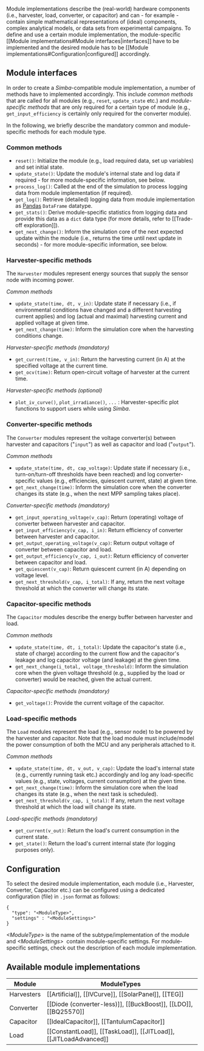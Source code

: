 Module implementations describe the (real-world) hardware components (i.e., harvester, load, converter, or capacitor) and can - for example - contain simple mathematical representations of (ideal) components, complex analytical models, or  data sets from experimental campaigns.
To define and use a certain module implementation, the module-specific [[Module implementations#Module interfaces\|interfaces]] have to be implemented and the desired module has to be [[Module implementations#Configuration\|configured]] accordingly.
## Module interfaces

In order to create a *Simba*-compatible module implementation, a number of methods have to implemented accordingly. This include *common methods* that are called for all modules (e.g., `reset`, `update_state` etc.) and *module-specific methods* that are only required for a certain type of module (e.g., `get_input_efficiency` is certainly only required for the converter module).

In the following, we briefly describe the mandatory common and module-specific methods for each module type.
### Common methods

- `reset()`: Initialize the module (e.g., load required data, set up variables) and set initial state.
- `update_state()`: Update the module's internal state and log data if required - for more module-specific information, see below.
- `process_log()`: Called at the end of the simulation to process logging data from module implementation (if required).
- `get_log()`: Retrieve (detailed) logging data from module implementation as [Pandas](https://pandas.pydata.org/) `DataFrame` datatype.
- `get_stats()`: Derive module-specific statistics from logging data and provide this data as a `dict` data type (for more details, refer to [[Trade-off exploration]]).
- `get_next_change()`: Inform the simulation core of the next expected update within the module (i.e., returns the time until next update in seconds)  - for more module-specific information, see below.
### Harvester-specific methods

The `Harvester` modules represent energy sources that supply the sensor node with incoming power.

*Common methods*

- `update_state(time, dt, v_in)`: Update state if necessary (i.e., if environmental conditions have changed and a different harvesting current applies) and log (actual and maximal) harvesting current and applied voltage at given time.
- `get_next_change(time)`: Inform the simulation core when the harvesting conditions change.

*Harvester-specific methods (mandatory)*

- `get_current(time, v_in)`: Return the harvesting current (in A) at the specified voltage at the current time.
- `get_ocv(time)`: Return open-circuit voltage of harvester at the current time.

*Harvester-specific methods (optional)*

- `plot_iv_curve()`, `plot_irradiance()`, `...` : Harvester-specific plot functions to support users while using *Simba*.

### Converter-specific methods
The `Converter` modules represent the voltage converter(s) between harvester and capacitors ("`input`") as well as capacitor and load ("`output`").

*Common methods*

- `update_state(time, dt, cap_voltage)`: Update state if necessary (i.e., turn-on/turn-off thresholds have been reached) and log converter-specific values (e.g., efficiencies, quiescent current, state) at given time.
- `get_next_change(time)`: Inform the simulation core when the converter changes its state (e.g., when the next MPP sampling takes place).

*Converter-specific methods (mandatory)*

- `get_input_operating_voltage(v_cap)`: Return (operating) voltage of converter between harvester and capacitor.
- `get_input_efficiency(v_cap, i_in)`: Return efficiency of converter between  harvester and capacitor.
- `get_output_operating_voltage(v_cap)`: Return output voltage of converter between capacitor and load.
- `get_output_efficiency(v_cap, i_out)`: Return efficiency of converter between capacitor and load.
- `get_quiescent(v_cap)`: Return quiescent current (in A) depending on voltage level.
- `get_next_threshold(v_cap, i_total)`: If any, return the next voltage threshold at which the converter will change its state.

### Capacitor-specific methods

The `Capacitor` modules describe the energy buffer between harvester and load.

*Common methods*

- `update_state(time, dt, i_total)`: Update the capacitor's state (i.e., state of charge) according to the current flow and the capacitor's leakage and log capacitor voltage (and leakage) at the given time.
- `get_next_change(i_total, voltage_threshold)`: Inform the simulation core when the given voltage threshold (e.g., supplied by the load or converter) would be reached, given the actual current.

*Capacitor-specific methods (mandatory)*

- `get_voltage()`: Provide the current voltage of the capacitor.


### Load-specific methods

The `Load` modules represent the load (e.g., sensor node) to be powered by the harvester and capacitor. Note that the load module must include/model the power consumption of both the MCU and any peripherals attached to it.

*Common methods*

- `update_state(time, dt, v_out, v_cap)`: Update the load's internal state (e.g., currently running task etc.) accordingly and log any load-specific values (e.g., state, voltages, current consumption) at the given time.
- `get_next_change(time)`: Inform the simulation core when the load changes its state (e.g., when the next task is scheduled).
- `get_next_threshold(v_cap, i_total)`: If any, return the next voltage threshold at which the load will change its state.

*Load-specific methods (mandatory)*

- `get_current(v_out)`: Return the load's current consumption in the current state.
- `get_state()`: Return the load's current internal state (for logging purposes only).

## Configuration

To select the desired module implementation, each module (i.e., Harvester, Converter, Capacitor etc.) can be configured using a dedicated configuration (file) in `.json` format as follows:

```
{
  "type": "<ModuleType>",
  "settings" : "<ModuleSettings>"
}
```

*<ModuleType\>* is the name of the subtype/implementation of the module and *<ModuleSettings\>*  contain module-specific settings. For module-specific settings, check out the description of each module implementation.
## Available module implementations

| **Module**       | **ModuleTypes**       |
|------------------|--------------------------|
| Harvesters | [[Artificial]], [[IVCurve]], [[SolarPanel]], [[TEG]]  |
| Converter  | [[Diode (converter-less)]], [[BuckBoost]], [[LDO]], [[BQ25570]]       | 
| Capacitor  | [[IdealCapacitor]], [[TantulumCapacitor]]| 
| Load       | [[ConstantLoad]], [[TaskLoad]], [[JITLoad]], [[JITLoadAdvanced]] | 


